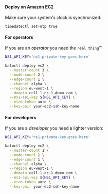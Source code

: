 #### Deploy on Amazon EC2
Make sure your system's clock is synchronized:
```
timedatectl set-ntp true
```
#### For operators
If you are an *operator* you need the `real thing`&trade;
```bash
NS1_API_KEY='ns1-private-key-goes-here'

katoctl deploy ec2 \
  --master-count 3 \
  --node-count 2 \
  --edge-count 1 \
  --channel alpha \
  --region eu-west-1 \
  --domain cell-1.dc-1.demo.com \
  --ns1-api-key ${NS1_API_KEY} \
  --etcd-token auto \
  --key-pair your-ec2-ssh-key-name
```

#### For developers
If you are a *developer* you need a lighter version:
```bash
NS1_API_KEY='ns1-private-key-goes-here'

katoctl deploy ec2 \
  --master-count 1 \
  --node-count 1 \
  --edge-count 1 \
  --channel alpha \
  --region eu-west-1 \
  --domain cell-1.dc-1.demo.com \
  --ns1-api-key ${NS1_API_KEY} \
  --etcd-token auto \
  --key-pair your-ec2-ssh-key-name
```
